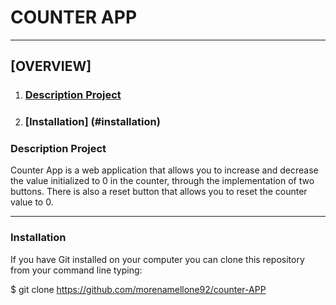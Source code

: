# COUNTER APP
***
## [OVERVIEW]
1. ### [Description Project](#descriptionproject)
2. ### [Installation] (#installation)

### Description Project
Counter App is a web application that allows you to increase and decrease the value initialized to 0 in the counter, through the implementation of two buttons.
There is also a reset button that allows you to reset the counter value to 0.

***

### Installation
If you have Git installed on your computer you can clone this repository from your command line typing:

$ git clone https://github.com/morenamellone92/counter-APP



